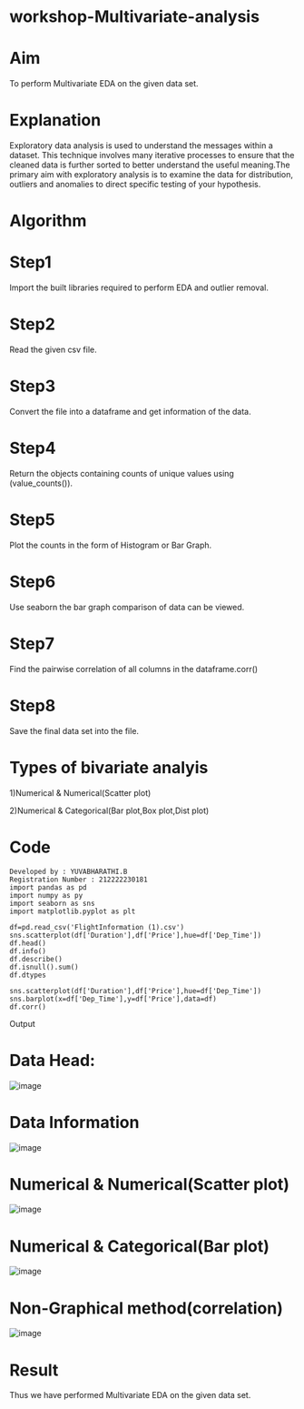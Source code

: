 # workshop-Multivariate-analysis
# Aim
To perform Multivariate EDA on the given data set.

# Explanation 
Exploratory data analysis is used to understand the messages within a dataset. This technique involves many iterative processes to ensure that the cleaned data is further sorted to better understand the useful meaning.The primary aim with exploratory analysis is to examine the data for distribution, outliers and anomalies to direct specific testing of your hypothesis.

# Algorithm
# Step1
Import the built libraries required to perform EDA and outlier removal.

# Step2
Read the given csv file.

# Step3
Convert the file into a dataframe and get information of the data.

# Step4
Return the objects containing counts of unique values using (value_counts()).

# Step5
Plot the counts in the form of Histogram or Bar Graph.

# Step6
Use seaborn the bar graph comparison of data can be viewed.

# Step7
Find the pairwise correlation of all columns in the dataframe.corr()

# Step8
Save the final data set into the file.

# Types of bivariate analyis
1)Numerical & Numerical(Scatter plot)

2)Numerical & Categorical(Bar plot,Box plot,Dist plot)

# Code
```
Developed by : YUVABHARATHI.B
Registration Number : 212222230181
import pandas as pd
import numpy as py
import seaborn as sns
import matplotlib.pyplot as plt

df=pd.read_csv('FlightInformation (1).csv')
sns.scatterplot(df['Duration'],df['Price'],hue=df['Dep_Time'])
df.head()
df.info()
df.describe()
df.isnull().sum()
df.dtypes

sns.scatterplot(df['Duration'],df['Price'],hue=df['Dep_Time'])
sns.barplot(x=df['Dep_Time'],y=df['Price'],data=df)
df.corr()
```

Output
# Data Head:
![image](https://user-images.githubusercontent.com/113497404/229035838-ee4b9f93-18f8-4b2c-95d0-7b41932564a9.png)

# Data Information
![image](https://user-images.githubusercontent.com/113497404/229036009-f1570977-63c7-436e-97af-6b1a2ebfe616.png)

# Numerical & Numerical(Scatter plot)
![image](https://user-images.githubusercontent.com/113497404/229036119-35d5923a-ff0c-44d1-b32d-1527dc5d4480.png)

# Numerical & Categorical(Bar plot)
![image](https://user-images.githubusercontent.com/113497404/229036287-a4da1363-e6ef-401c-ac60-52c037479795.png)

# Non-Graphical method(correlation)
![image](https://user-images.githubusercontent.com/113497404/229036362-5fa07e95-68c7-4dc0-8b8a-fcb3f42a2887.png)

# Result
Thus we have performed Multivariate EDA on the given data set.

